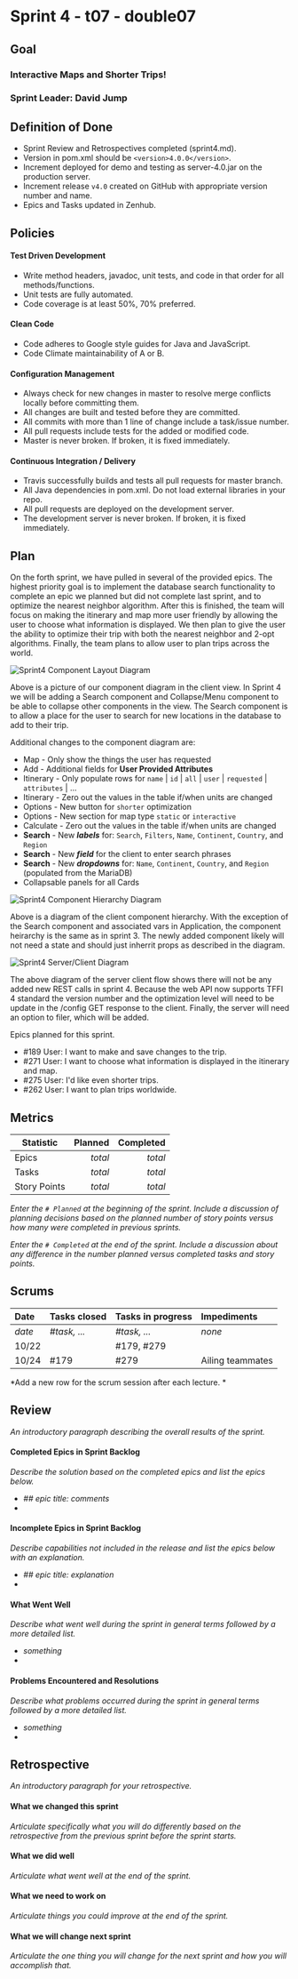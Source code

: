 # Sprint 4 - t07 - double07

## Goal

### Interactive Maps and Shorter Trips!
### Sprint Leader: David Jump

## Definition of Done

* Sprint Review and Retrospectives completed (sprint4.md).
* Version in pom.xml should be `<version>4.0.0</version>`.
* Increment deployed for demo and testing as server-4.0.jar on the production server.
* Increment release `v4.0` created on GitHub with appropriate version number and name.
* Epics and Tasks updated in Zenhub.


## Policies

#### Test Driven Development
* Write method headers, javadoc, unit tests, and code in that order for all methods/functions.
* Unit tests are fully automated.
* Code coverage is at least 50%, 70% preferred.
#### Clean Code
* Code adheres to Google style guides for Java and JavaScript.
* Code Climate maintainability of A or B.
#### Configuration Management
* Always check for new changes in master to resolve merge conflicts locally before committing them.
* All changes are built and tested before they are committed.
* All commits with more than 1 line of change include a task/issue number.
* All pull requests include tests for the added or modified code.
* Master is never broken.  If broken, it is fixed immediately.
#### Continuous Integration / Delivery
* Travis successfully builds and tests all pull requests for master branch.
* All Java dependencies in pom.xml.  Do not load external libraries in your repo. 
* All pull requests are deployed on the development server.
* The development server is never broken.  If broken, it is fixed immediately.


## Plan

On the forth sprint, we have pulled in several of the provided epics. The highest priority goal is to implement the database search functionality to complete an epic we planned but did not complete last sprint, and to optimize the nearest neighbor algorithm. After this is finished, the team will focus on making the itinerary and map more user friendly by allowing the user to choose what information is displayed. We then plan to give the user the ability to optimize their trip with both the nearest neighbor and 2-opt algorithms. Finally, the team plans to allow user to plan trips across the world.


![Sprint4 Component Layout Diagram](./sprint4/sprint4PlanComponentLayout.png "Component View Layout")

Above is a picture of our component diagram in the client view. In Sprint 4 we will be adding a Search component and Collapse/Menu component to be able to collapse other components in the view. The Search component is to allow a place for the user to search for new locations in the database to add to their trip. 

Additional changes to the component diagram are:
* Map - Only show the things the user has requested
* Add - Additional fields for **User Provided Attributes**
* Itinerary - Only populate rows for `name` | `id` | `all` | `user` | `requested` | `attributes` | ...
* Itinerary - Zero out the values in the table if/when units are changed
* Options - New button for `shorter` optimization  
* Options - New section for map type `static` or `interactive`
* Calculate - Zero out the values in the table if/when units are changed
* **Search** - New ***labels*** for: `Search`, `Filters`, `Name`, `Continent`, `Country`, and `Region` 
* **Search** - New ***field*** for the client to enter search phrases
* **Search** - New ***dropdowns*** for: `Name`, `Continent`, `Country`, and `Region` (populated from the MariaDB)
* Collapsable panels for all Cards

![Sprint4 Component Hierarchy Diagram](./sprint4/sprint4PlanComponentHierarchy.png "Component Hierachy Flow")

Above is a diagram of the client component hierarchy. With the exception of the Search component and associated vars in Application, the component heirarchy is the same as in sprint 3. The newly added component likely will not need a state and should just inherrit props as described in the diagram. 

![Sprint4 Server/Client Diagram](./sprint4/sprint4PlanServerClientFlow.png "Server to Client Flow")

The above diagram of the server client flow shows there will not be any added new REST calls in sprint 4. Because the web API now supports TFFI 4 standard the version number and the optimization level will need to be update in the /config GET response to the client. Finally, the server will need an option to filer, which will be added. 

Epics planned for this sprint.

* #189 User: I want to make and save changes to the trip.
* #271 User: I want to choose what information is displayed in the itinerary and map.
* #275 User: I'd like even shorter trips.
* #262 User: I want to plan trips worldwide.


## Metrics

| Statistic | Planned | Completed |
| --- | ---: | ---: |
| Epics | *total* | *total* |
| Tasks |  *total*   | *total* | 
| Story Points |  *total*  | *total* | 

*Enter the `# Planned` at the beginning of the sprint.  Include a discussion of planning decisions based on the planned number of story points versus how many were completed in previous sprints.*

*Enter the `# Completed` at the end of the sprint.  Include a discussion about any difference in the number planned versus completed tasks and story points.*


## Scrums

| Date | Tasks closed  | Tasks in progress | Impediments |
| :--- | :--- | :--- | :--- |
| *date* | *#task, ...* | *#task, ...* | *none* | 
| 10/22 | | #179, #279 | |
| 10/24 | #179 | #279 | Ailing teammates |

*Add a new row for the scrum session after each lecture. *

## Review

*An introductory paragraph describing the overall results of the sprint.*

#### Completed Epics in Sprint Backlog 

*Describe the solution based on the completed epics and list the epics below.*

* *## epic title: comments*
* 

#### Incomplete Epics in Sprint Backlog 

*Describe capabilities not included in the release and list the epics below with an explanation.*

* *## epic title: explanation*
*

#### What Went Well

*Describe what went well during the sprint in general terms followed by a more detailed list.*

* *something*
*

#### Problems Encountered and Resolutions

*Describe what problems occurred during the sprint in general terms followed by a more detailed list.*

* *something*
*

## Retrospective

*An introductory paragraph for your retrospective.*

#### What we changed this sprint

*Articulate specifically what you will do differently based on the retrospective from the previous sprint before the sprint starts.*

#### What we did well

*Articulate what went well at the end of the sprint.*

#### What we need to work on

*Articulate things you could improve at the end of the sprint.*

#### What we will change next sprint 

*Articulate the one thing you will change for the next sprint and how you will accomplish that.*
